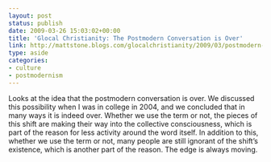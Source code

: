 ```yaml
---
layout: post
status: publish
date: 2009-03-26 15:03:02+00:00
title: 'Glocal Christianity: The Postmodern Conversation is Over'
link: http://mattstone.blogs.com/glocalchristianity/2009/03/postmodern-postmodernity-conversation.html
type: aside
categories:
- culture
- postmodernism
---
```


Looks at the idea that the postmodern conversation is over. We discussed this possibility when I was in college in 2004, and we concluded that in many ways it is indeed over. Whether we use the term or not, the pieces of this shift are making their way into the collective consciousness, which is part of the reason for less activity around the word itself. In addition to this, whether we use the term or not, many people are still ignorant of the shift’s existence, which is another part of the reason. The edge is always moving.
